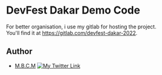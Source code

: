 # DevFest Dakar Demo Code

For better organisation, i use my gitlab for hosting the project.  
You'll find it at <https://gitlab.com/devfest-dakar-2022>.

## Author

- [M.B.C.M](https://itdev.sn)
[![My Twitter Link](https://img.shields.io/twitter/follow/the_it_dev?style=social)](https://twitter.com/the_it_dev)
